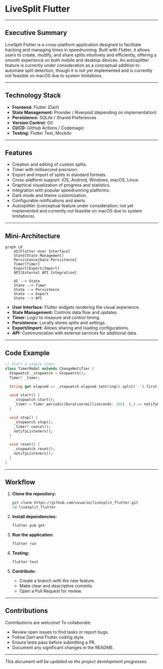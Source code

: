 # LiveSplit Flutter

---

## Executive Summary

LiveSplit Flutter is a cross-platform application designed to facilitate tracking and managing times in speedrunning. Built with Flutter, it allows users to create, modify, and share splits intuitively and efficiently, offering a smooth experience on both mobile and desktop devices. An autosplitter feature is currently under consideration as a conceptual addition to automate split detection, though it is not yet implemented and is currently not feasible on macOS due to system limitations.

---

## Technology Stack

- **Frontend:** Flutter (Dart)
- **State Management:** Provider / Riverpod (depending on implementation)
- **Persistence:** SQLite / Shared Preferences
- **Version Control:** Git
- **CI/CD:** GitHub Actions / Codemagic
- **Testing:** Flutter Test, Mockito

---

## Features

- Creation and editing of custom splits.
- Timer with millisecond precision.
- Export and import of splits in standard formats.
- Cross-platform support: iOS, Android, Windows, macOS, Linux.
- Graphical visualization of progress and statistics.
- Integration with popular speedrunning platforms.
- Dark mode and theme customization.
- Configurable notifications and alerts.
- Autosplitter (conceptual feature under consideration; not yet implemented and currently not feasible on macOS due to system limitations).

---

## Mini-Architecture

```mermaid
graph LR
    UI[Flutter User Interface]
    State[State Management]
    Persistence[Data Persistence]
    Timer[Timer]
    Export[Export/Import]
    API[External API Integration]

    UI --> State
    State --> Timer
    State --> Persistence
    State --> Export
    State --> API
```

- **User Interface:** Flutter widgets rendering the visual experience.
- **State Management:** Controls data flow and updates.
- **Timer:** Logic to measure and control timing.
- **Persistence:** Locally stores splits and settings.
- **Export/Import:** Allows sharing and loading configurations.
- **API:** Communication with external services for additional data.

---

## Code Example

```dart
// Start a simple timer
class TimerModel extends ChangeNotifier {
  Stopwatch _stopwatch = Stopwatch();
  Timer? _timer;

  String get elapsed => _stopwatch.elapsed.toString().split('.').first;

  void start() {
    _stopwatch.start();
    _timer = Timer.periodic(Duration(milliseconds: 100), (_) => notifyListeners());
  }

  void stop() {
    _stopwatch.stop();
    _timer?.cancel();
    notifyListeners();
  }

  void reset() {
    _stopwatch.reset();
    notifyListeners();
  }
}
```

---

## Workflow

1. **Clone the repository:**
   ```bash
   git clone https://github.com/usuario/livesplit_flutter.git
   cd livesplit_flutter
   ```

2. **Install dependencies:**
   ```bash
   flutter pub get
   ```

3. **Run the application:**
   ```bash
   flutter run
   ```

4. **Testing:**
   ```bash
   flutter test
   ```

5. **Contribute:**
   - Create a branch with the new feature.
   - Make clear and descriptive commits.
   - Open a Pull Request for review.

---

## Contributions

Contributions are welcome! To collaborate:

- Review open issues to find tasks or report bugs.
- Follow Dart and Flutter coding style.
- Ensure tests pass before submitting a PR.
- Document any significant changes in the README.

---

*This document will be updated as the project development progresses.*
